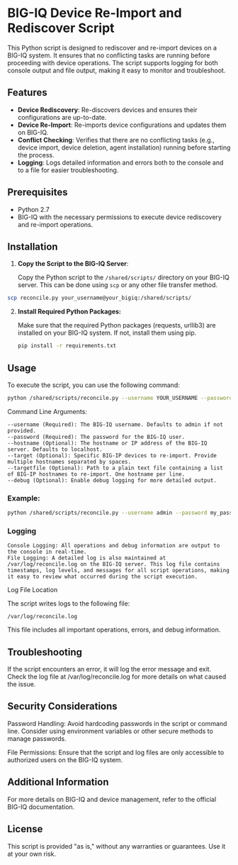 # BIG-IQ Device Re-Import and Rediscover Script

This Python script is designed to rediscover and re-import devices on a BIG-IQ system. It ensures that no conflicting tasks are running before proceeding with device operations. The script supports logging for both console output and file output, making it easy to monitor and troubleshoot.

## Features

- **Device Rediscovery**: Re-discovers devices and ensures their configurations are up-to-date.
- **Device Re-Import**: Re-imports device configurations and updates them on BIG-IQ.
- **Conflict Checking**: Verifies that there are no conflicting tasks (e.g., device import, device deletion, agent installation) running before starting the process.
- **Logging**: Logs detailed information and errors both to the console and to a file for easier troubleshooting.

## Prerequisites

- Python 2.7
- BIG-IQ with the necessary permissions to execute device rediscovery and re-import operations.

## Installation

1. **Copy the Script to the BIG-IQ Server**:

   Copy the Python script to the `/shared/scripts/` directory on your BIG-IQ server. This can be done using `scp` or any other file transfer method.

  ```bash 
  scp reconcile.py your_username@your_bigiq:/shared/scripts/
  ```

2. **Install Required Python Packages:**

   Make sure that the required Python packages (requests, urllib3) are installed on your BIG-IQ system. If not, install them using pip.

    ```bash
    pip install -r requirements.txt
    ```

## Usage

To execute the script, you can use the following command:

```bash
python /shared/scripts/reconcile.py --username YOUR_USERNAME --password YOUR_PASSWORD --hostname YOUR_BIGIQ_HOSTNAME --debug
```

Command Line Arguments:

    --username (Required): The BIG-IQ username. Defaults to admin if not provided.
    --password (Required): The password for the BIG-IQ user.
    --hostname (Optional): The hostname or IP address of the BIG-IQ server. Defaults to localhost.
    --target (Optional): Specific BIG-IP devices to re-import. Provide multiple hostnames separated by spaces.
    --targetfile (Optional): Path to a plain text file containing a list of BIG-IP hostnames to re-import. One hostname per line.
    --debug (Optional): Enable debug logging for more detailed output.

### Example:

```bash
python /shared/scripts/reconcile.py --username admin --password my_password --hostname bigiq.example.com --target device1.example.com device2.example.com --debug
```

### Logging

    Console Logging: All operations and debug information are output to the console in real-time.
    File Logging: A detailed log is also maintained at /var/log/reconcile.log on the BIG-IQ server. This log file contains timestamps, log levels, and messages for all script operations, making it easy to review what occurred during the script execution.

Log File Location

The script writes logs to the following file:

```text
/var/log/reconcile.log
```

This file includes all important operations, errors, and debug information.

## Troubleshooting

If the script encounters an error, it will log the error message and exit. Check the log file at /var/log/reconcile.log for more details on what caused the issue.

## Security Considerations

Password Handling: Avoid hardcoding passwords in the script or command line. Consider using environment variables or other secure methods to manage passwords.

File Permissions: Ensure that the script and log files are only accessible to authorized users on the BIG-IQ system.

## Additional Information

For more details on BIG-IQ and device management, refer to the official BIG-IQ documentation.

## License

This script is provided "as is," without any warranties or guarantees. Use it at your own risk.
